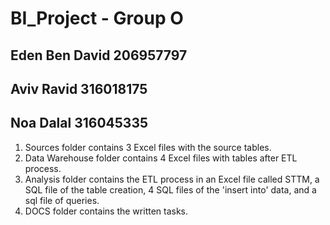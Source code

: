 # BI_Project - Group O
## Eden Ben David 206957797 
## Aviv Ravid 316018175 
## Noa Dalal 316045335

1. Sources folder contains 3 Excel files with the source tables.
2. Data Warehouse folder contains 4 Excel files with tables after ETL process.
3. Analysis folder contains the ETL process in an Excel file called STTM, a SQL file of the table creation, 4 SQL files of the 'insert into' data, and a sql file of queries.
4. DOCS folder contains the written tasks.